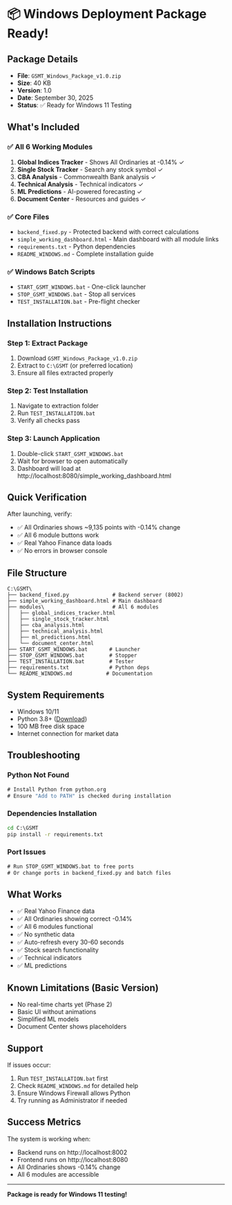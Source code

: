 # 📦 Windows Deployment Package Ready!

## Package Details
- **File**: `GSMT_Windows_Package_v1.0.zip`
- **Size**: 40 KB
- **Version**: 1.0
- **Date**: September 30, 2025
- **Status**: ✅ Ready for Windows 11 Testing

## What's Included

### ✅ All 6 Working Modules
1. **Global Indices Tracker** - Shows All Ordinaries at -0.14% ✓
2. **Single Stock Tracker** - Search any stock symbol ✓
3. **CBA Analysis** - Commonwealth Bank analysis ✓
4. **Technical Analysis** - Technical indicators ✓
5. **ML Predictions** - AI-powered forecasting ✓
6. **Document Center** - Resources and guides ✓

### ✅ Core Files
- `backend_fixed.py` - Protected backend with correct calculations
- `simple_working_dashboard.html` - Main dashboard with all module links
- `requirements.txt` - Python dependencies
- `README_WINDOWS.md` - Complete installation guide

### ✅ Windows Batch Scripts
- `START_GSMT_WINDOWS.bat` - One-click launcher
- `STOP_GSMT_WINDOWS.bat` - Stop all services
- `TEST_INSTALLATION.bat` - Pre-flight checker

## Installation Instructions

### Step 1: Extract Package
1. Download `GSMT_Windows_Package_v1.0.zip`
2. Extract to `C:\GSMT` (or preferred location)
3. Ensure all files extracted properly

### Step 2: Test Installation
1. Navigate to extraction folder
2. Run `TEST_INSTALLATION.bat`
3. Verify all checks pass

### Step 3: Launch Application
1. Double-click `START_GSMT_WINDOWS.bat`
2. Wait for browser to open automatically
3. Dashboard will load at http://localhost:8080/simple_working_dashboard.html

## Quick Verification

After launching, verify:
- ✅ All Ordinaries shows ~9,135 points with -0.14% change
- ✅ All 6 module buttons work
- ✅ Real Yahoo Finance data loads
- ✅ No errors in browser console

## File Structure
```
C:\GSMT\
├── backend_fixed.py              # Backend server (8002)
├── simple_working_dashboard.html # Main dashboard
├── modules\                      # All 6 modules
│   ├── global_indices_tracker.html
│   ├── single_stock_tracker.html
│   ├── cba_analysis.html
│   ├── technical_analysis.html
│   ├── ml_predictions.html
│   └── document_center.html
├── START_GSMT_WINDOWS.bat       # Launcher
├── STOP_GSMT_WINDOWS.bat        # Stopper
├── TEST_INSTALLATION.bat        # Tester
├── requirements.txt             # Python deps
└── README_WINDOWS.md           # Documentation
```

## System Requirements
- Windows 10/11
- Python 3.8+ ([Download](https://www.python.org/downloads/))
- 100 MB free disk space
- Internet connection for market data

## Troubleshooting

### Python Not Found
```cmd
# Install Python from python.org
# Ensure "Add to PATH" is checked during installation
```

### Dependencies Installation
```cmd
cd C:\GSMT
pip install -r requirements.txt
```

### Port Issues
```cmd
# Run STOP_GSMT_WINDOWS.bat to free ports
# Or change ports in backend_fixed.py and batch files
```

## What Works
- ✅ Real Yahoo Finance data
- ✅ All Ordinaries showing correct -0.14%
- ✅ All 6 modules functional
- ✅ No synthetic data
- ✅ Auto-refresh every 30-60 seconds
- ✅ Stock search functionality
- ✅ Technical indicators
- ✅ ML predictions

## Known Limitations (Basic Version)
- No real-time charts yet (Phase 2)
- Basic UI without animations
- Simplified ML models
- Document Center shows placeholders

## Support

If issues occur:
1. Run `TEST_INSTALLATION.bat` first
2. Check `README_WINDOWS.md` for detailed help
3. Ensure Windows Firewall allows Python
4. Try running as Administrator if needed

## Success Metrics
The system is working when:
- Backend runs on http://localhost:8002
- Frontend runs on http://localhost:8080
- All Ordinaries shows -0.14% change
- All 6 modules are accessible

---

**Package is ready for Windows 11 testing!**